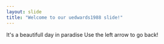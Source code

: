 ```yaml
---
layout: slide
title: "Welcome to our uedwards1988 slide!"
---
```

It's a beautifull day in paradise
Use the left arrow to go back!
